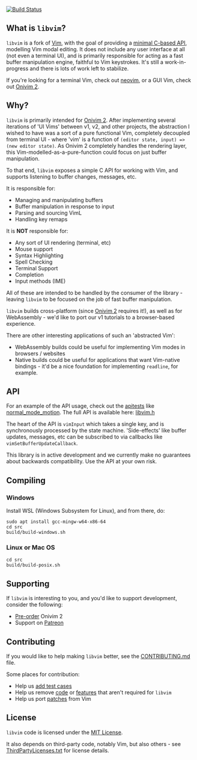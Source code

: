 [![Build Status](https://dev.azure.com/onivim/oni2/_apis/build/status/onivim.libvim?branchName=master)](https://dev.azure.com/onivim/oni2/_build/latest?definitionId=4&branchName=master)

## What is `libvim`?

`libvim` is a fork of [Vim](https://github.com/vim/vim), with the goal of providing a [minimal C-based API](https://github.com/onivim/libvim/blob/master/src/libvim.h), modelling Vim modal editing. It does not include any user interface at all (not even a terminal UI), and is primarily responsible for acting as a fast buffer manipulation engine, faithful to Vim keystrokes. It's still a work-in-progress and there is lots of work left to stabilize.

If you're looking for a terminal Vim, check out [neovim](https://github.com/neovim/neovim), or a GUI Vim, check out [Onivim 2](https://v2.onivim.io).

## Why?

`libvim` is primarily intended for [Onivim 2](https://v2.onivim.io). After implementing several iterations of 'UI Vims' between v1, v2, and other projects, the abstraction I wished to have was a sort of a pure functional Vim, completely decoupled from terminal UI - where 'vim' is a function of `(editor state, input) => (new editor state)`. As Onivim 2 completely handles the rendering layer, this Vim-modelled-as-a-pure-function could focus on just buffer manipulation.

To that end, `libvim` exposes a simple C API for working with Vim, and supports listening to buffer changes, messages, etc. 

It is responsible for:
- Managing and manipulating buffers
- Buffer manipulation in response to input
- Parsing and sourcing VimL
- Handling key remaps

It is __NOT__ responsible for:
- Any sort of UI rendering (terminal, etc)
- Mouse support
- Syntax Highlighting
- Spell Checking
- Terminal Support
- Completion
- Input methods (IME)

All of these are intended to be handled by the consumer of the library - leaving `libvim` to be focused on the job of fast buffer manipulation.

`libvim` builds cross-platform (since [Onivim 2](https://v2.onivim.io) requires it!), as well as for WebAssembly - we'd like to port our v1 tutorials to a browser-based experience.

There are other interesting applications of such an 'abstracted Vim':
- WebAssembly builds could be useful for implementing Vim modes in browsers / websites
- Native builds could be useful for applications that want Vim-native bindings - it'd be a nice foundation for implementing `readline`, for example.

## API

For an example of the API usage, check out the [apitests](https://github.com/onivim/libvim/blob/master/src/apitest) like [normal_mode_motion](https://github.com/onivim/libvim/blob/master/src/apitest/normal_mode_motion.c). The full API is available here: [libvim.h](https://github.com/onivim/libvim/blob/master/src/libvim.h)

The heart of the API is `vimInput` which takes a single key, and is synchronously processed by the state machine. 'Side-effects' like buffer updates, messages, etc can be subscribed to via callbacks like `vimSetBufferUpdateCallback`.

This library is in active development and we currently make no guarantees about backwards compatibility. Use the API at your own risk.

## Compiling ##

### Windows

Install WSL (Windows Subsystem for Linux), and from there, do:

```
sudo apt install gcc-mingw-w64-x86-64
cd src
build/build-windows.sh
```

### Linux or Mac OS

```
cd src
build/build-posix.sh
```

## Supporting

If `libvim` is interesting to you, and you'd like to support development, consider the following:

- [Pre-order](https://v2.onivim.io) Onivim 2
- Support on [Patreon](https://www.patreon.com/onivim)

## Contributing

If you would like to help making `libvim` better, see the [CONTRIBUTING.md](https://github.com/vim/vim/blob/master/CONTRIBUTING.md) file.

Some places for contribution:
- Help us [add test cases](https://github.com/onivim/libvim/tree/master/src/apitest)
- Help us remove [code](https://github.com/onivim/libvim/pull/31) or [features](https://github.com/onivim/libvim/pull/30) that aren't required for `libvim`
- Help us port [patches](https://github.com/vim/vim/commits/master) from Vim

## License

`libvim` code is licensed under the [MIT License](./LICENSE).

It also depends on third-party code, notably Vim, but also others - see [ThirdPartyLicenses.txt](./ThirdPartyLicenses.txt) for license details.
